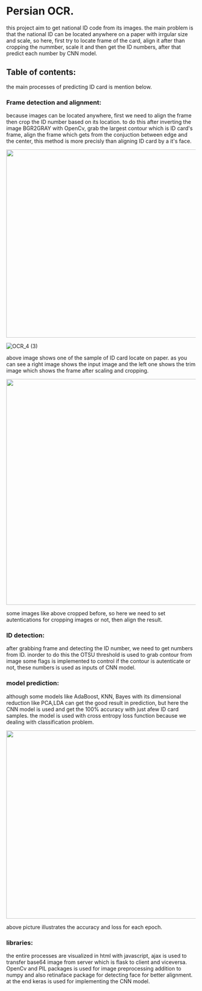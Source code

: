 # Persian OCR.
this project aim to get national ID code from its images. the main problem is that the national ID can be located anywhere on a paper with irrgular size and scale, so here, first try to locate frame of the card, align it after than cropping the nummber, scale it and then get the ID numbers, after that predict each number by CNN model.

## Table of contents:

the main processes of predicting ID card is mention below.

### Frame detection and alignment:
because images can be located anywhere, first we need to align the frame then crop the ID number based on its location. to do this 
after inverting the image BGR2GRAY with OpenCv, grab the largest contour which is ID card's frame, align the frame which gets from 
the conjuction between edge and the center, this method is more precisly than aligning ID card by a it's face.

<img src="https://user-images.githubusercontent.com/54494078/207532768-998c2398-b4b9-4965-a523-e53b020cbfc8.jpg" width="1100" height="500" align = 'center' >

![OCR_4 (3)](https://user-images.githubusercontent.com/54494078/207544610-c03b3a0a-c652-487d-85d0-a68fa53360aa.jpg)


above image shows one of the sample of ID card locate on paper. as you can see a right image shows the input image and the left one shows the trim image which shows the frame after scaling and cropping.  

<img src="https://user-images.githubusercontent.com/54494078/207532858-57130dcc-3545-4270-869a-d44a1c41398d.jpg" width="1100" height="600" align = 'center' >

some images like above cropped before, so here we need to set autentications for cropping images or not, then align the result.

### ID detection:
after grabbing frame and detecting the ID number, we need to get numbers from ID. inorder to do this the OTSU threshold is used to grab contour 
from image some flags is implemented to control if the contour is autenticate or not, these numbers is used as inputs of CNN model.

### model prediction:
although some models like AdaBoost, KNN, Bayes with its dimensional reduction like PCA,LDA can get the good result in prediction, but here the CNN model is used and get the 100% accuracy with just afew ID card samples. the model is used with cross entropy loss function because we dealing with classification problem.

<img src="https://user-images.githubusercontent.com/54494078/206301499-babc4d6e-2272-46fb-a5d8-bee076c71a5f.jpg" width="1100" height="500" align = 'center' >

above picture illustrates the accuracy and loss for each epoch.

### libraries:
the entire processes are visualized in html with javascript, ajax is used to transfer base64 image from server which is flask to client and viceversa.
OpenCv and PIL packages is used for image preprocessing addition to numpy and also retinaface package for detecting face for better alignment.
at the end keras is used for implementing the CNN model.

